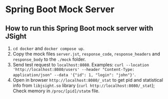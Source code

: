 # Spring Boot Mock Server

## How to run this Spring Boot mock server with JSight

1. `cd docker` and `docker compose up`.
2. Copy the mock files `server.jst`, `response_code`, `response_headers` and `response_body` to
   the `./mock` folder.
3. Send test request to `localhost:8080`. 
   Examples: `curl --location 'http://localhost:8080/users' --header "Content-Type: application/json" --data '{"id": 1, "login": "john"}'`.
4. Open in browser `http://localhost:8080/_stat` to get pid and statistical info from `libjsight.so`
   library (`curl http://localhost:8080/_stat`);
   Check memory in `/proc/[pid]/statm` file.